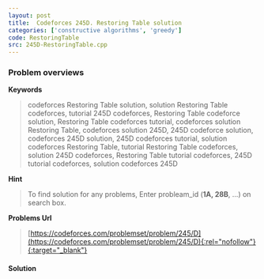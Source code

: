```yaml
---
layout: post
title:  Codeforces 245D. Restoring Table solution
categories: ['constructive algorithms', 'greedy']
code: RestoringTable
src: 245D-RestoringTable.cpp
---
```

### **Problem overviews**

**Keywords**
> codeforces Restoring Table solution, solution Restoring Table codeforces, tutorial 245D codeforces, Restoring Table codeforce solution, Restoring Table codeforces tutorial, codeforces solution Restoring Table, codeforces solution 245D, 245D codeforce solution, codeforces 245D solution, 245D codeforces tutorial, solution codeforces Restoring Table, tutorial Restoring Table codeforces, solution 245D codeforces, Restoring Table tutorial codeforces, 245D tutorial codeforces, solution codeforces 245D

**Hint**
> To find solution for any problems, Enter probleam_id (**1A, 28B**, ...) on search box. 

**Problems Url**
> [https://codeforces.com/problemset/problem/245/D](https://codeforces.com/problemset/problem/245/D){:rel="nofollow"}{:target="_blank"}

#### **Solution**



